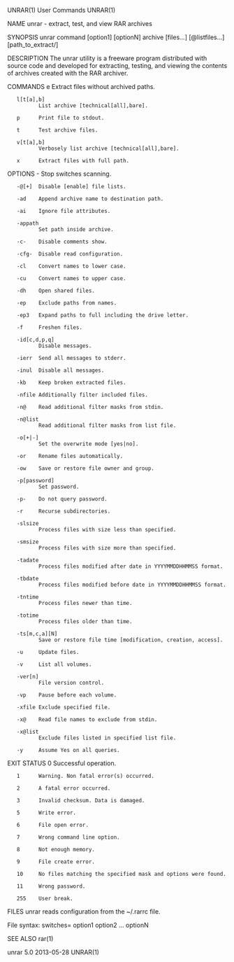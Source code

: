 UNRAR(1)                                                                                        User Commands                                                                                        UNRAR(1)



NAME
       unrar - extract, test, and view RAR archives


SYNOPSIS
       unrar command [option1] [optionN] archive [files...] [@listfiles...] [path_to_extract/]


DESCRIPTION
       The unrar utility is a freeware program distributed with source code and developed for extracting, testing, and viewing the contents of archives created with the RAR archiver.


COMMANDS
       e      Extract files without archived paths.

       l[t[a],b]
              List archive [technical[all],bare].

       p      Print file to stdout.

       t      Test archive files.

       v[t[a],b]
              Verbosely list archive [technical[all],bare].

       x      Extract files with full path.


OPTIONS
       -      Stop switches scanning.

       -@[+]  Disable [enable] file lists.

       -ad    Append archive name to destination path.

       -ai    Ignore file attributes.

       -appath
              Set path inside archive.

       -c-    Disable comments show.

       -cfg-  Disable read configuration.

       -cl    Convert names to lower case.

       -cu    Convert names to upper case.

       -dh    Open shared files.

       -ep    Exclude paths from names.

       -ep3   Expand paths to full including the drive letter.

       -f     Freshen files.

       -id[c,d,p,q]
              Disable messages.

       -ierr  Send all messages to stderr.

       -inul  Disable all messages.

       -kb    Keep broken extracted files.

       -nfile Additionally filter included files.

       -n@    Read additional filter masks from stdin.

       -n@list
              Read additional filter masks from list file.

       -o[+|-]
              Set the overwrite mode [yes|no].

       -or    Rename files automatically.

       -ow    Save or restore file owner and group.

       -p[password]
              Set password.

       -p-    Do not query password.

       -r     Recurse subdirectories.

       -slsize
              Process files with size less than specified.

       -smsize
              Process files with size more than specified.

       -tadate
              Process files modified after date in YYYYMMDDHHMMSS format.

       -tbdate
              Process files modified before date in YYYYMMDDHHMMSS format.

       -tntime
              Process files newer than time.

       -totime
              Process files older than time.

       -ts[m,c,a][N]
              Save or restore file time [modification, creation, access].

       -u     Update files.

       -v     List all volumes.

       -ver[n]
              File version control.

       -vp    Pause before each volume.

       -xfile Exclude specified file.

       -x@    Read file names to exclude from stdin.

       -x@list
              Exclude files listed in specified list file.

       -y     Assume Yes on all queries.


EXIT STATUS
       0      Successful operation.

       1      Warning. Non fatal error(s) occurred.

       2      A fatal error occurred.

       3      Invalid checksum. Data is damaged.

       5      Write error.

       6      File open error.

       7      Wrong command line option.

       8      Not enough memory.

       9      File create error.

       10     No files matching the specified mask and options were found.

       11     Wrong password.

       255    User break.


FILES
       unrar reads configuration from the ~/.rarrc file.

   File syntax:
       switches= option1 option2 ... optionN


SEE ALSO
       rar(1)



unrar 5.0                                                                                         2013-05-28                                                                                         UNRAR(1)
